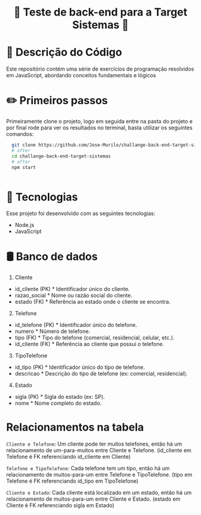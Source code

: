 <h1 align="center">🚀 Teste de back-end para a Target Sistemas 🚀</h1>

# 📃 Descrição do Código

Este repositório contém uma série de exercícios de programação resolvidos em JavaScript, abordando conceitos fundamentais e lógicos

# ✏️ Primeiros passos

Primeiramente clone o projeto, logo em seguida entre na pasta do projeto e por final rode para ver os resultados no terminal, basta utilizar os seguintes comandos:

```bash
  git clone https://github.com/Jose-Murilo/challange-back-end-target-sistemas.git
  # after
  cd challange-back-end-target-sistemas
  # after
  npm start
  
```

# 🚀 Tecnologias

Esse projeto foi desenvolvido com as seguintes tecnologias:

- Node.js
- JavaScript

# 🛢️ Banco de dados
1. Cliente
  - id_cliente (PK) * Identificador único do cliente.
  - razao_social * Nome ou razão social do cliente.
  - estado (FK) * Referência ao estado onde o cliente se encontra.

2. Telefone
  - id_telefone (PK) * Identificador único do telefone.
  - numero * Número de telefone.
  - tipo (FK) * Tipo do telefone (comercial, residencial, celular, etc.).
  - id_cliente (FK) * Referência ao cliente que possui o telefone.

3. TipoTelefone
  - id_tipo (PK) * Identificador único do tipo de telefone.
  - descricao * Descrição do tipo de telefone (ex: comercial, residencial).

4. Estado
  - sigla (PK) * Sigla do estado (ex: SP).
  - nome * Nome completo do estado.

# Relacionamentos na tabela
`Cliente e Telefone`: Um cliente pode ter muitos telefones, então há um relacionamento de um-para-muitos entre Cliente e Telefone. (id_cliente em Telefone é FK referenciando id_cliente em Cliente)

`Telefone e TipoTelefone`: Cada telefone tem um tipo, então há um relacionamento de muitos-para-um entre Telefone e TipoTelefone. (tipo em Telefone é FK referenciando id_tipo em TipoTelefone)

`Cliente e Estado`: Cada cliente está localizado em um estado, então há um relacionamento de muitos-para-um entre Cliente e Estado. (estado em Cliente é FK referenciando sigla em Estado)
